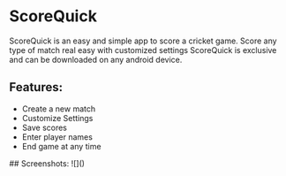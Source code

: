 # ScoreQuick
  ScoreQuick is an easy and simple app to score a cricket game. Score any type of match real easy with customized settings ScoreQuick is exclusive and can be downloaded on any android device.

## Features:
<ul>
  <li>Create a new match
  <li>Customize Settings
  <li>Save scores
  <li>Enter player names
  <li>End game at any time
</ul>
## Screenshots:
![]()
